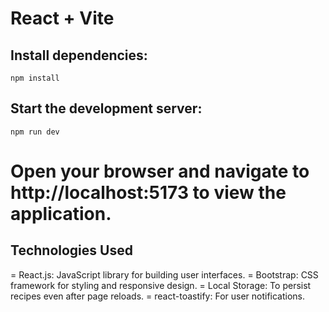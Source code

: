 # React + Vite

## Install dependencies:
    npm install

## Start the development server:
    npm run dev


# Open your browser and navigate to http://localhost:5173 to view the application.


##  Technologies Used


= React.js:  JavaScript library for building user interfaces.
= Bootstrap: CSS framework for styling and responsive design.
= Local Storage: To persist recipes even after page reloads.
= react-toastify: For user notifications.